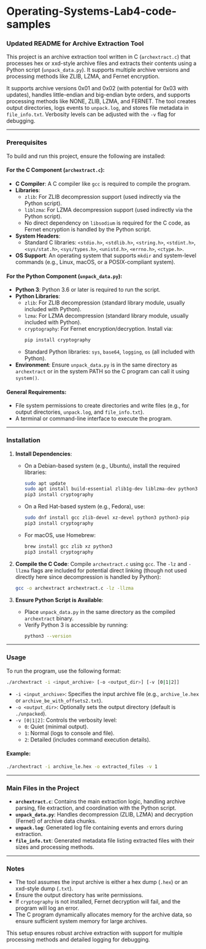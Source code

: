 # Operating-Systems-Lab4-code-samples
### Updated README for Archive Extraction Tool

This project is an archive extraction tool written in C (`archextract.c`) that processes hex or xxd-style archive files and extracts their contents using a Python script (`unpack_data.py`). It supports multiple archive versions and processing methods like ZLIB, LZMA, and Fernet encryption.

It supports archive versions 0x01 and 0x02 (with potential for 0x03 with updates), handles little-endian and big-endian byte orders, and supports processing methods like NONE, ZLIB, LZMA, and FERNET. The tool creates output directories, logs events to `unpack.log`, and stores file metadata in `file_info.txt`. Verbosity levels can be adjusted with the `-v` flag for debugging.

---

### Prerequisites

To build and run this project, ensure the following are installed:

#### For the C Component (`archextract.c`):
- **C Compiler**: A C compiler like `gcc` is required to compile the program.
- **Libraries**:
  - `zlib`: For ZLIB decompression support (used indirectly via the Python script).
  - `liblzma`: For LZMA decompression support (used indirectly via the Python script).
  - No direct dependency on `libsodium` is required for the C code, as Fernet encryption is handled by the Python script.
- **System Headers**:
  - Standard C libraries: `<stdio.h>`, `<stdlib.h>`, `<string.h>`, `<stdint.h>`, `<sys/stat.h>`, `<sys/types.h>`, `<unistd.h>`, `<errno.h>`, `<ctype.h>`.
- **OS Support**: An operating system that supports `mkdir` and system-level commands (e.g., Linux, macOS, or a POSIX-compliant system).

#### For the Python Component (`unpack_data.py`):
- **Python 3**: Python 3.6 or later is required to run the script.
- **Python Libraries**:
  - `zlib`: For ZLIB decompression (standard library module, usually included with Python).
  - `lzma`: For LZMA decompression (standard library module, usually included with Python).
  - `cryptography`: For Fernet encryption/decryption. Install via:
    ```bash
    pip install cryptography
    ```
  - Standard Python libraries: `sys`, `base64`, `logging`, `os` (all included with Python).
- **Environment**: Ensure `unpack_data.py` is in the same directory as `archextract` or in the system PATH so the C program can call it using `system()`.

#### General Requirements:
- File system permissions to create directories and write files (e.g., for output directories, `unpack.log`, and `file_info.txt`).
- A terminal or command-line interface to execute the program.

---

### Installation

1. **Install Dependencies**:
   - On a Debian-based system (e.g., Ubuntu), install the required libraries:
     ```bash
     sudo apt update
     sudo apt install build-essential zlib1g-dev liblzma-dev python3 python3-pip
     pip3 install cryptography
     ```
   - On a Red Hat-based system (e.g., Fedora), use:
     ```bash
     sudo dnf install gcc zlib-devel xz-devel python3 python3-pip
     pip3 install cryptography
     ```
   - For macOS, use Homebrew:
     ```bash
     brew install gcc zlib xz python3
     pip3 install cryptography
     ```

2. **Compile the C Code**:
   Compile `archextract.c` using `gcc`. The `-lz` and `-llzma` flags are included for potential direct linking (though not used directly here since decompression is handled by Python):
   ```bash
   gcc -o archextract archextract.c -lz -llzma
   ```

3. **Ensure Python Script is Available**:
   - Place `unpack_data.py` in the same directory as the compiled `archextract` binary.
   - Verify Python 3 is accessible by running:
     ```bash
     python3 --version
     ```

---

### Usage

To run the program, use the following format:
```bash
./archextract -i <input_archive> [-o <output_dir>] [-v [0|1|2]]
```
- `-i <input_archive>`: Specifies the input archive file (e.g., `archive_le.hex` or `archive_be_with_offsets2.txt`).
- `-o <output_dir>`: Optionally sets the output directory (default is `./unpacked`).
- `-v [0|1|2]`: Controls the verbosity level:
  - `0`: Quiet (minimal output).
  - `1`: Normal (logs to console and file).
  - `2`: Detailed (includes command execution details).

#### Example:
```bash
./archextract -i archive_le.hex -o extracted_files -v 1
```

---

### Main Files in the Project

- **`archextract.c`**: Contains the main extraction logic, handling archive parsing, file extraction, and coordination with the Python script.
- **`unpack_data.py`**: Handles decompression (ZLIB, LZMA) and decryption (Fernet) of archive data chunks.
- **`unpack.log`**: Generated log file containing events and errors during extraction.
- **`file_info.txt`**: Generated metadata file listing extracted files with their sizes and processing methods.

---

### Notes

- The tool assumes the input archive is either a hex dump (`.hex`) or an xxd-style dump (`.txt`).
- Ensure the output directory has write permissions.
- If `cryptography` is not installed, Fernet decryption will fail, and the program will log an error.
- The C program dynamically allocates memory for the archive data, so ensure sufficient system memory for large archives.

This setup ensures robust archive extraction with support for multiple processing methods and detailed logging for debugging.
